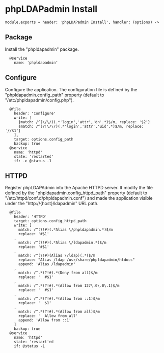 
# phpLDAPadmin Install

    module.exports = header: 'phpLDAPadmin Install', handler: (options) ->

## Package

Install the "phpldapadmin" package.

      @service
        name: 'phpldapadmin'

## Configure

Configure the application. The configuration file is defined by the
"phpldapadmin.config_path" property (default to "/etc/phpldapadmin/config.php").

      @file
        header: 'Configure'
        write: [
          {match: /^(\/\/)(.*'login','attr','dn'.*)$/m, replace: '$2'}
          {match: /^(?!\/\/)(.*'login','attr','uid'.*)$/m, replace: '//$1'}
        ],
        target: options.config_path
        backup: true
      @service
        name: 'httpd'
        state: 'restarted'
        if: -> @status -1

## HTTPD

Register phpLDAPAdmin into the Apache HTTPD server. It modify the file defined
by the "phpldapadmin.config_httpd_path" property (default to 
"/etc/httpd/conf.d/phpldapadmin.conf") and made the application visible under
the "http://{host}/ldapadmin" URL path.

      @file
        header: 'HTTPD'
        target: options.config_httpd_path
        write: [
          match: /^(?!#)(.*Alias \/phpldapadmin.*)$/m
          replace: '#$1'
        ,
          match: /^(?!#)(.*Alias \/ldapadmin.*)$/m
          replace: '#$1'
        ,
          match: /^(?!#)(Alias \/ldap)(.*)$/m
          replace: "Alias /ldap /usr/share/phpldapadmin/htdocs"
          append: 'Alias /ldapadmin'
        ,
          match: /^.*(?!#).*(Deny from all)$/m
          replace: '  #$1'
        ,
          match: /^.*(?!#).*(Allow from 127\.0\.0\.1)$/m
          replace: '  #$1'
        ,
          match: /^.*(?!#).*(Allow from ::1)$/m
          replace: '  $1'
        ,
          match: /^.*(?!#).*(Allow from all)$/m
          replace: '  Allow from all'
          append: 'Allow from ::1'
        ]
        backup: true
      @service
        name: 'httpd'
        state: 'restart'ed
        if: @status -1
